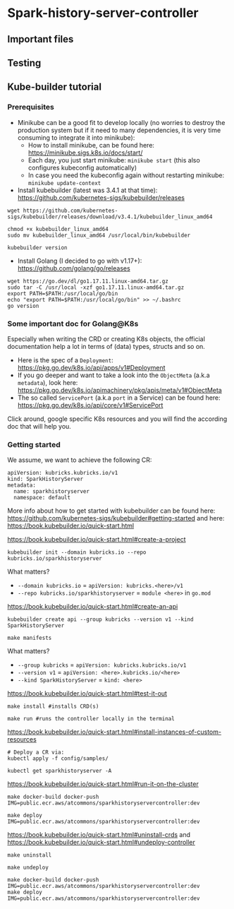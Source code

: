 # Spark-history-server-controller

## Important files

## Testing



## Kube-builder tutorial

### Prerequisites

- Minikube can be a good fit to develop locally (no worries to destroy the production system but if it need to many dependencies, it is very time consuming to integrate it into minikube):
  - How to install minikube, can be found here: https://minikube.sigs.k8s.io/docs/start/
  - Each day, you just start minikube: `minikube start` (this also configures kubeconfig automatically)
  - In case you need the kubeconfig again without restarting minikube: `minikube update-context`
- Install kubebuilder (latest was 3.4.1 at that time): https://github.com/kubernetes-sigs/kubebuilder/releases
```
wget https://github.com/kubernetes-sigs/kubebuilder/releases/download/v3.4.1/kubebuilder_linux_amd64

chmod +x kubebuilder_linux_amd64
sudo mv kubebuilder_linux_amd64 /usr/local/bin/kubebuilder

kubebuilder version
```
- Install Golang (I decided to go with v1.17+): https://github.com/golang/go/releases
```
wget https://go.dev/dl/go1.17.11.linux-amd64.tar.gz
sudo tar -C /usr/local -xzf go1.17.11.linux-amd64.tar.gz
export PATH=$PATH:/usr/local/go/bin
echo "export PATH=$PATH:/usr/local/go/bin" >> ~/.bashrc
go version
```


### Some important doc for Golang@K8s

Especially when writing the CRD or creating K8s objects, the official documentation help a lot in terms of (data) types, structs and so on.

- Here is the spec of a `Deployment`: https://pkg.go.dev/k8s.io/api/apps/v1#Deployment
- If you go deeper and want to take a look into the `ObjectMeta` (a.k.a `metadata`), look here: https://pkg.go.dev/k8s.io/apimachinery/pkg/apis/meta/v1#ObjectMeta
- The so called `ServicePort` (a.k.a `port` in a Service) can be found here: https://pkg.go.dev/k8s.io/api/core/v1#ServicePort

Click around, google specific K8s resources and you will find the according doc that will help you.

### Getting started

We assume, we want to achieve the following CR:
```
apiVersion: kubricks.kubricks.io/v1
kind: SparkHistoryServer
metadata:
  name: sparkhistoryserver
  namespace: default
```

More info about how to get started with kubebuilder can be found here: https://github.com/kubernetes-sigs/kubebuilder#getting-started and here: https://book.kubebuilder.io/quick-start.html

https://book.kubebuilder.io/quick-start.html#create-a-project
```
kubebuilder init --domain kubricks.io --repo kubricks.io/sparkhistoryserver
```
What matters?
- `--domain kubricks.io` = `apiVersion: kubricks.<here>/v1`
- `--repo kubricks.io/sparkhistoryserver` = `module <here>` in `go.mod`


https://book.kubebuilder.io/quick-start.html#create-an-api
```
kubebuilder create api --group kubricks --version v1 --kind SparkHistoryServer

make manifests
```
What matters?
- `--group kubricks` = `apiVersion: kubricks.kubricks.io/v1`
- `--version v1` = `apiVersion: <here>.kubricks.io/<here>`
- `--kind SparkHistoryServer` = `kind: <here>`


https://book.kubebuilder.io/quick-start.html#test-it-out
```
make install #installs CRD(s)

make run #runs the controller locally in the terminal
```

https://book.kubebuilder.io/quick-start.html#install-instances-of-custom-resources
```
# Deploy a CR via:
kubectl apply -f config/samples/

kubectl get sparkhistoryserver -A
```

https://book.kubebuilder.io/quick-start.html#run-it-on-the-cluster
```
make docker-build docker-push IMG=public.ecr.aws/atcommons/sparkhistoryservercontroller:dev

make deploy IMG=public.ecr.aws/atcommons/sparkhistoryservercontroller:dev
```

https://book.kubebuilder.io/quick-start.html#uninstall-crds and https://book.kubebuilder.io/quick-start.html#undeploy-controller
```
make uninstall

make undeploy
```


```
make docker-build docker-push IMG=public.ecr.aws/atcommons/sparkhistoryservercontroller:dev
make deploy IMG=public.ecr.aws/atcommons/sparkhistoryservercontroller:dev
```




